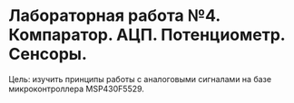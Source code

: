 # Лабораторная работа №4. Компаратор. АЦП. Потенциометр. Сенсоры.

Цель: изучить принципы работы с аналоговыми сигналами на базе микроконтроллера MSP430F5529.
